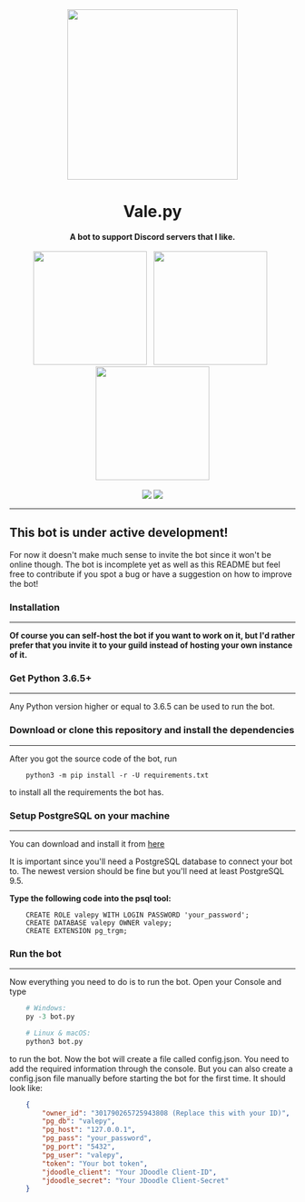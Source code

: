<div align="center">
  <img src="https://user-images.githubusercontent.com/38182450/43689008-bce3ad5e-98f3-11e8-929c-4801a540cefb.png" width="300"/>
  <h1>Vale.py</h1>
  <strong>A bot to support Discord servers that I like.</strong>
  <br><br>
  <a href="https://github.com/itsVale/Vale.py/wiki"><img src="https://user-images.githubusercontent.com/38182450/43689699-b822f4fe-98fe-11e8-89c9-5fa5da75d088.png" width="200" /></a> &nbsp;
  <a href="#"><img src="https://user-images.githubusercontent.com/38182450/43689793-c45cbea2-98ff-11e8-828a-53d29f425d9c.png" width="200" /></a> &nbsp;
  <a href="https://discordapp.com/oauth2/authorize?client_id=458286335304794127&scope=bot&permissions=2146958847"><img src="https://user-images.githubusercontent.com/38182450/43689573-e7e657aa-98fc-11e8-84a4-38d99df2dade.png" width="200" /></a><br><br>
  <a class="badge-ci-passing" href="https://travis-ci.com/itsVale/Vale.py"><img src="https://travis-ci.com/itsVale/Vale.py.svg?branch=master" /></a>
  <a class="badge-align" href="https://www.codacy.com/app/itsVale/Vale.py?utm_source=github.com&amp;utm_medium=referral&amp;utm_content=itsVale/Vale.py&amp;utm_campaign=Badge_Grade"><img src="https://api.codacy.com/project/badge/Grade/cf549d36684740199c1a98f33f57f415"/></a>
</div>

---

## This bot is under active development!

For now it doesn't make much sense to invite the bot since it won't be
online though. The bot is incomplete yet as well as this README but
feel free to contribute if
you spot a bug or have a suggestion on how to improve the bot!

### Installation
___
**Of course you can self-host the bot if you want to work on it, but I'd
rather prefer that you invite it to your guild instead of hosting your
own instance of it.**

### Get Python 3.6.5+
___
Any Python version higher or equal to 3.6.5 can be used to run the bot.

### Download or clone this repository and install the dependencies
___
After you got the source code of the bot, run

```$sql
    python3 -m pip install -r -U requirements.txt
```

to install all the requirements the bot has.

### Setup PostgreSQL on your machine
___
You can download and install it from [here](https://www.postgresql.org/)

It is important since you'll need a PostgreSQL database to connect your bot to.
The newest version should be fine but you'll need at least PostgreSQL 9.5.

__Type the following code into the psql tool:__
```$sql
    CREATE ROLE valepy WITH LOGIN PASSWORD 'your_password';
    CREATE DATABASE valepy OWNER valepy;
    CREATE EXTENSION pg_trgm;
```

### Run the bot
___
Now everything you need to do is to run the bot. Open your Console
and type

```python
    # Windows:
    py -3 bot.py

    # Linux & macOS:
    python3 bot.py
```

to run the bot. Now the bot will create a file called config.json.
You need to add the required information through the console.
But you can also create a config.json file manually before starting
the bot for the first time. It should look like:

```json
    {
        "owner_id": "301790265725943808 (Replace this with your ID)",
        "pg_db": "valepy",
        "pg_host": "127.0.0.1",
        "pg_pass": "your_password",
        "pg_port": "5432",
        "pg_user": "valepy",
        "token": "Your bot token",
        "jdoodle_client": "Your JDoodle Client-ID",
        "jdoodle_secret": "Your JDoodle Client-Secret"
    }
```